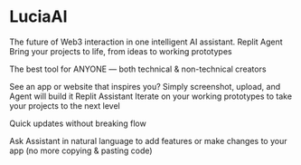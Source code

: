# LuciaAI
The future of Web3 interaction in one intelligent AI assistant.
Replit Agent
Bring your projects to life, from ideas to working prototypes

The best tool for ANYONE — both technical & non-technical creators

See an app or website that inspires you?
Simply screenshot, upload, and Agent will build it
Replit Assistant
Iterate on your working prototypes to take your projects to the next level

Quick updates without breaking flow

Ask Assistant in natural language to add features or make changes to your app (no more copying & pasting code)
